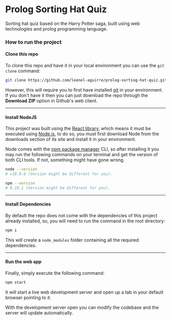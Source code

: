 # Prolog Sorting Hat Quiz

Sorting hat quiz based on the Harry Potter saga, built using web technologies and prolog programming language.

### How to run the project

#### Clone this repo

To clone this repo and have it in your local environment you can use the `git clone` command:

```sh
git clone https://github.com/leonel-aguirre/prolog-sorting-hat-quiz.git
```

However, this will require you to first have installed [git]("https://git-scm.com/") in your environment. If you don't have it then you can just download the repo through the **Download ZIP** option in Github's web client.

---

#### Install NodeJS

This project was built using the [React library]("https://reactjs.org/"), which means it must be executed using [Node.js]("https://nodejs.org/en/"), to do so, you must first download Node from the downloads section of its site and install it in your environment.

Node comes with the [npm package manager]("https://www.npmjs.com/") CLI, so after installing it you may run the following commands on your terminal and get the version of both CLI tools. If not, something might have gone wrong.

```sh
node --version
# v18.9.0 (Version might be different for you).
```

```sh
npm --version
# 8.19.1 (Version might be different for you).
```

---

#### Install Dependencies

By default the repo does not come with the dependencies of this project already installed, so, you will need to run the command in the root directory:

```sh
npm i
```

This will create a `node_modules` folder containing all the required dependencies.

---

#### Run the web app

Finally, simply execute the following command:

```sh
npm start
```

It will start a live web development server and open up a tab in your default browser pointing to it.

With the development server open you can modify the codebase and the server will update automatically.
